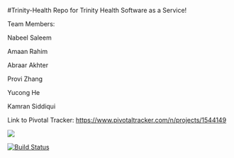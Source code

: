 #Trinity-Health
Repo for Trinity Health Software as a Service!

Team Members:

Nabeel Saleem

Amaan Rahim

Abraar Akhter

Provi Zhang

Yucong He

Kamran Siddiqui

Link to Pivotal Tracker: https://www.pivotaltracker.com/n/projects/1544149

<a href="https://codeclimate.com/github/ProvidenceXz/Trinity-Health"><img src="https://codeclimate.com/github/ProvidenceXz/Trinity-Health/badges/gpa.svg" /></a>

[![Build Status](https://travis-ci.org/ProvidenceXz/Trinity-Health.svg?branch=master)](https://travis-ci.org/ProvidenceXz/Trinity-Health)
